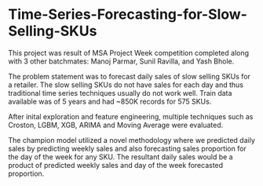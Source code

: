# Time-Series-Forecasting-for-Slow-Selling-SKUs

This project was result of MSA Project Week competition completed along with 3 other batchmates: Manoj Parmar, Sunil Ravilla, and Yash Bhole.

The problem statement was to forecast daily sales of slow selling SKUs for a retailer. The slow selling SKUs do not have sales for each day and thus traditional time series techniques usually do not work well. Train data available was of 5 years and had ~850K records for 575 SKUs.

After inital exploration and feature engineering, multiple techniques such as Croston, LGBM, XGB, ARIMA and Moving Average were evaluated.

The champion model utilized a novel methodology where we predicted daily sales by predicting weekly sales and also forecasting sales proportion for the day of the week for any SKU. The resultant daily sales would be a product of predicted weekly sales and day of the week forecasted proportion.
